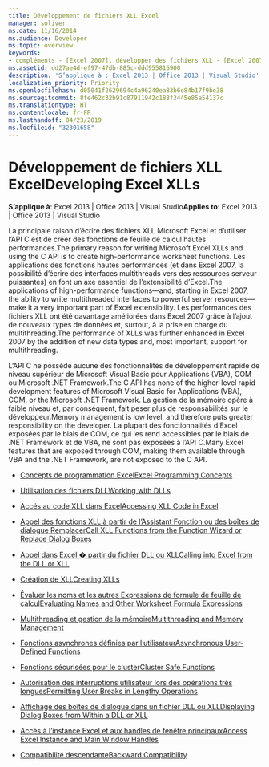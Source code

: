 ```yaml
---
title: Développement de fichiers XLL Excel
manager: soliver
ms.date: 11/16/2014
ms.audience: Developer
ms.topic: overview
keywords:
- compléments - [Excel 2007], développer des fichiers XLL - [Excel 2007], fichiers XLL - [Excel 2007], développer
ms.assetid: dd27ae4d-ef97-47db-885c-ddd955816900
description: 'S’applique à : Excel 2013 | Office 2013 | Visual Studio'
localization_priority: Priority
ms.openlocfilehash: d05041f2629694c4a96240ea83b6e84b17f9be38
ms.sourcegitcommit: 8fe462c32b91c87911942c188f3445e85a54137c
ms.translationtype: HT
ms.contentlocale: fr-FR
ms.lasthandoff: 04/23/2019
ms.locfileid: "32301658"
---
```

# <a name="developing-excel-xlls"></a><span data-ttu-id="cfc7e-104">Développement de fichiers XLL Excel</span><span class="sxs-lookup"><span data-stu-id="cfc7e-104">Developing Excel XLLs</span></span>

<span data-ttu-id="cfc7e-105">**S’applique à**: Excel 2013 | Office 2013 | Visual Studio</span><span class="sxs-lookup"><span data-stu-id="cfc7e-105">**Applies to**: Excel 2013 | Office 2013 | Visual Studio</span></span> 
  
<span data-ttu-id="cfc7e-106">La principale raison d’écrire des fichiers XLL Microsoft Excel et d’utiliser l’API C est de créer des fonctions de feuille de calcul hautes performances.</span><span class="sxs-lookup"><span data-stu-id="cfc7e-106">The primary reason for writing Microsoft Excel XLLs and using the C API is to create high-performance worksheet functions.</span></span> <span data-ttu-id="cfc7e-107">Les applications des fonctions hautes performances (et dans Excel 2007, la possibilité d’écrire des interfaces multithreads vers des ressources serveur puissantes) en font un axe essentiel de l’extensibilité d’Excel.</span><span class="sxs-lookup"><span data-stu-id="cfc7e-107">The applications of high-performance functions—and, starting in Excel 2007, the ability to write multithreaded interfaces to powerful server resources—make it a very important part of Excel extensibility.</span></span> <span data-ttu-id="cfc7e-108">Les performances des fichiers XLL ont été davantage améliorées dans Excel 2007 grâce à l’ajout de nouveaux types de données et, surtout, à la prise en charge du multithreading.</span><span class="sxs-lookup"><span data-stu-id="cfc7e-108">The performance of XLLs was further enhanced in Excel 2007 by the addition of new data types and, most important, support for multithreading.</span></span>
  
<span data-ttu-id="cfc7e-109">L’API C ne possède aucune des fonctionnalités de développement rapide de niveau supérieur de Microsoft Visual Basic pour Applications (VBA), COM ou Microsoft .NET Framework.</span><span class="sxs-lookup"><span data-stu-id="cfc7e-109">The C API has none of the higher-level rapid development features of Microsoft Visual Basic for Applications (VBA), COM, or the Microsoft .NET Framework.</span></span> <span data-ttu-id="cfc7e-110">La gestion de la mémoire opère à faible niveau et, par conséquent, fait peser plus de responsabilités sur le développeur.</span><span class="sxs-lookup"><span data-stu-id="cfc7e-110">Memory management is low level, and therefore puts greater responsibility on the developer.</span></span> <span data-ttu-id="cfc7e-111">La plupart des fonctionnalités d’Excel exposées par le biais de COM, ce qui les rend accessibles par le biais de .NET Framework et de VBA, ne sont pas exposées à l’API C.</span><span class="sxs-lookup"><span data-stu-id="cfc7e-111">Many Excel features that are exposed through COM, making them available through VBA and the .NET Framework, are not exposed to the C API.</span></span>


- [<span data-ttu-id="cfc7e-112">Concepts de programmation Excel</span><span class="sxs-lookup"><span data-stu-id="cfc7e-112">Excel Programming Concepts</span></span>](excel-programming-concepts.md)
  
- [<span data-ttu-id="cfc7e-113">Utilisation des fichiers DLL</span><span class="sxs-lookup"><span data-stu-id="cfc7e-113">Working with DLLs</span></span>](working-with-dlls.md)
  
- [<span data-ttu-id="cfc7e-114">Accés au code XLL dans Excel</span><span class="sxs-lookup"><span data-stu-id="cfc7e-114">Accessing XLL Code in Excel</span></span>](accessing-xll-code-in-excel.md)
  
- [<span data-ttu-id="cfc7e-115">Appel des fonctions XLL à partir de l’Assistant Fonction ou des boîtes de dialogue Remplacer</span><span class="sxs-lookup"><span data-stu-id="cfc7e-115">Call XLL Functions from the Function Wizard or Replace Dialog Boxes</span></span>](how-to-call-xll-functions-from-the-function-wizard-or-replace-dialog-boxes.md)
  
- [<span data-ttu-id="cfc7e-116">Appel dans Excel � partir du fichier DLL ou XLL</span><span class="sxs-lookup"><span data-stu-id="cfc7e-116">Calling into Excel from the DLL or XLL</span></span>](calling-into-excel-from-the-dll-or-xll.md)
  
- [<span data-ttu-id="cfc7e-117">Création de XLL</span><span class="sxs-lookup"><span data-stu-id="cfc7e-117">Creating XLLs</span></span>](creating-xlls.md)
  
- [<span data-ttu-id="cfc7e-118">Évaluer les noms et les autres Expressions de formule de feuille de calcul</span><span class="sxs-lookup"><span data-stu-id="cfc7e-118">Evaluating Names and Other Worksheet Formula Expressions</span></span>](evaluating-names-and-other-worksheet-formula-expressions.md)
  
- [<span data-ttu-id="cfc7e-119">Multithreading et gestion de la mémoire</span><span class="sxs-lookup"><span data-stu-id="cfc7e-119">Multithreading and Memory Management</span></span>](multithreading-and-memory-management.md)
  
- [<span data-ttu-id="cfc7e-120">Fonctions asynchrones définies par l’utilisateur</span><span class="sxs-lookup"><span data-stu-id="cfc7e-120">Asynchronous User-Defined Functions</span></span>](asynchronous-user-defined-functions.md)
  
- [<span data-ttu-id="cfc7e-121">Fonctions sécurisées pour le cluster</span><span class="sxs-lookup"><span data-stu-id="cfc7e-121">Cluster Safe Functions</span></span>](cluster-safe-functions.md)
  
- [<span data-ttu-id="cfc7e-122">Autorisation des interruptions utilisateur lors des opérations très longues</span><span class="sxs-lookup"><span data-stu-id="cfc7e-122">Permitting User Breaks in Lengthy Operations</span></span>](permitting-user-breaks-in-lengthy-operations.md)
  
- [<span data-ttu-id="cfc7e-123">Affichage des boîtes de dialogue dans un fichier DLL ou XLL</span><span class="sxs-lookup"><span data-stu-id="cfc7e-123">Displaying Dialog Boxes from Within a DLL or XLL</span></span>](displaying-dialog-boxes-from-within-a-dll-or-xll.md)
  
- [<span data-ttu-id="cfc7e-124">Accès à l’instance Excel et aux handles de fenêtre principaux</span><span class="sxs-lookup"><span data-stu-id="cfc7e-124">Access Excel Instance and Main Window Handles</span></span>](how-to-access-excel-instance-and-main-window-handles.md)
  
- [<span data-ttu-id="cfc7e-125">Compatibilité descendante</span><span class="sxs-lookup"><span data-stu-id="cfc7e-125">Backward Compatibility</span></span>](backward-compatibility.md)
  

